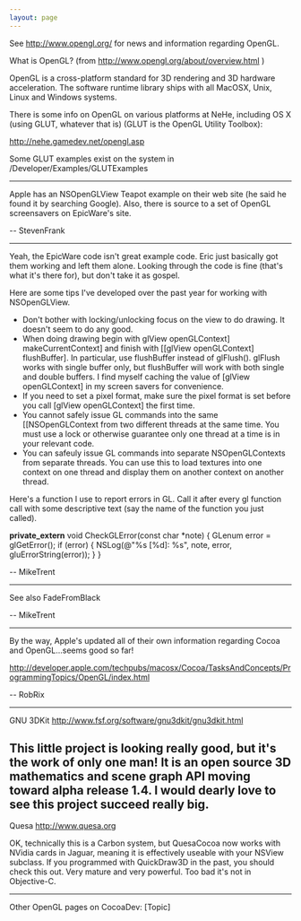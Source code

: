 ```yaml
---
layout: page
---
```





See http://www.opengl.org/ for news and information regarding OpenGL.

What is OpenGL? (from http://www.opengl.org/about/overview.html )

OpenGL is a cross-platform standard for 3D rendering and 3D hardware acceleration. The software runtime library ships with all MacOSX, Unix, Linux and Windows systems.

There is some info on OpenGL on various platforms at NeHe, including OS X (using GLUT, whatever that is) (GLUT is the OpenGL Utility Toolbox):

http://nehe.gamedev.net/opengl.asp

Some GLUT examples exist on the system in    /Developer/Examples/GLUTExamples

 ----

Apple has an NSOpenGLView Teapot example on their web site (he said he found it by searching Google).  Also, there is source to a set of OpenGL screensavers on EpicWare's site.

-- StevenFrank

----

Yeah, the EpicWare code isn't great example code. Eric just basically got them working and left them alone. Looking through the code is fine (that's what it's there for), but don't take it as gospel. 

Here are some tips I've developed over the past year for working with NSOpenGLView.


* Don't bother with locking/unlocking focus on the view to do drawing. It doesn't seem to do any good.
* When doing drawing begin with glView openGLContext] makeCurrentContext] and finish with [[glView openGLContext] flushBuffer]. In particular, use flushBuffer instead of glFlush(). glFlush works with single buffer only, but flushBuffer will work with both single and double buffers. I find myself caching the value of [glView openGLContext] in my screen savers for convenience.
* If you need to set a pixel format, make sure the pixel format is set before you call [glView openGLContext] the first time. 
* You cannot safely issue GL commands into the same [[NSOpenGLContext from two different threads at the same time. You must use a lock or otherwise guarantee only one thread at a time is in your relevant code.
* You can safeuly issue GL commands into separate NSOpenGLContexts from separate threads. You can use this to load textures into one context on one thread and display them on another context on another thread.


Here's a function I use to report errors in GL. Call it after every gl function call with some descriptive text (say the name of the function you just called).

    
__private_extern__ void CheckGLError(const char *note)
{
    GLenum error = glGetError();
    if (error) {
        NSLog(@"%s [%d]: %s", note, error, gluErrorString(error));
    }
}


-- MikeTrent

----

See also FadeFromBlack

-- MikeTrent

----

By the way, Apple's updated all of their own information regarding Cocoa and OpenGL...seems good so far!

http://developer.apple.com/techpubs/macosx/Cocoa/TasksAndConcepts/ProgrammingTopics/OpenGL/index.html

-- RobRix

----
GNU 3DKit  http://www.fsf.org/software/gnu3dkit/gnu3dkit.html

This little project is looking really good, but it's the work of only one man! It is an open source 3D mathematics and scene graph API moving toward alpha release 1.4. I would dearly love to see this project succeed really big.
----
Quesa http://www.quesa.org

OK, technically this is a Carbon system, but QuesaCocoa now works with NVidia cards in Jaguar, meaning it is effectively useable with your NSView subclass. If you programmed with QuickDraw3D in the past, you should check this out. Very mature and very powerful. Too bad it's not in Objective-C.

----

Other OpenGL pages on CocoaDev:
[Topic]
